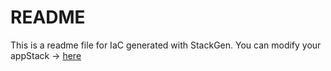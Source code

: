 # README
This is a readme file for IaC generated with StackGen.
You can modify your appStack -> [here](http://main.dev.stackgen.com/appstacks/d908c8af-34dc-4826-b35c-91e94a127c0b)
